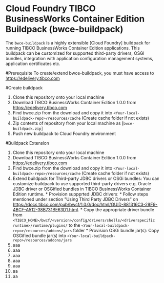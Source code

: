 # Cloud Foundry TIBCO BusinessWorks Container Edition Buildpack (bwce-buildpack)
The `bwce-buildpack` is a highly extensible [Cloud Foundry] buildpack for running TIBCO BusinessWorks Container Edition applications. This buildpack can be customized for supported third-party drivers, OSGI bundles, integration with application configuration management systems, application certificates etc.
     
#Prerequisite
    To create/extend bwce-buildpack, you must have access to https://edelivery.tibco.com
    
#Create buildpack
   1. Clone this repository onto your local machine
   2. Download TIBCO BusinessWorks Container Edition 1.0.0 from https://edelivery.tibco.com
   3. Find bwce.zip from the download and copy it into `<Your-local-buildpack-repo>/resources/cache` (Create cache folder if not exists)
   4. Zip contents of repository from your local machine as [`bwce-buildpack.zip`]
   5. Push new buildpack to Cloud Foundry environment

#Buildpack Extension
   1. Clone this repository onto your local machine
   2. Download TIBCO BusinessWorks Container Edition 1.0.0 from https://edelivery.tibco.com
   3. Find bwce.zip from the download and copy it into `<Your-local-buildpack-repo>/resources/cache` (Create cache folder if not exists)
   4. Extend buildpack for Third-party JDBC drivers or OSGi bundles: You can customize buildpack to use supported third-party drivers e.g. Oracle JDBC driver or OSGified bundles in TIBCO BusinessWorks Container Edition runtime.
     * Provision suppprted JDBC drivers: 
          * Follow steps mentioned under section "Using Third Party JDBC Drivers" on https://docs.tibco.com/pub/bwcf/1.0.0/doc/html/GUID-881316C3-28F9-4BCF-A512-38B731BE63D1.html.
          * Copy the appropriate driver bundle from `<TIBCO_HOME>/bwcf/<version>/config/drivers/shells/<driverspecific runtime>/runtime/plugins/` to the `<Your-local-buildpack-repo>/resources/addons/jars` folder
     * Provision OSGi bundle jar(s): Copy OSGified bundle jar(s) into `<Your-local-buildpack-repo>/resources/addons/jars`
   5. aaa
   6. aaa
   7. aaa
   8. aaa
   9. aaa
   10. aa
   11. aa
  
     

